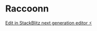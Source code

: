 # Raccoonn

[Edit in StackBlitz next generation editor ⚡️](https://stackblitz.com/~/github.com/LuckyRaccoonGame/Raccoonn)